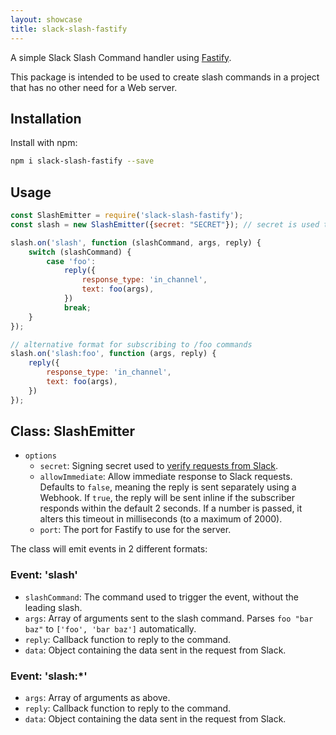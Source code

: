 ```yaml
---
layout: showcase
title: slack-slash-fastify
---
```


A simple Slack Slash Command handler using [Fastify](https://www.fastify.io).

This package is intended to be used to create slash commands in a project that has no other need for a Web server.

## Installation

Install with npm:

```bash
npm i slack-slash-fastify --save
```

## Usage

```js
const SlashEmitter = require('slack-slash-fastify');
const slash = new SlashEmitter({secret: "SECRET"}); // secret is used to verify requests

slash.on('slash', function (slashCommand, args, reply) {
    switch (slashCommand) {
        case 'foo':
            reply({
                response_type: 'in_channel',
                text: foo(args),
            })
            break;
    }
});

// alternative format for subscribing to /foo commands
slash.on('slash:foo', function (args, reply) {
    reply({
        response_type: 'in_channel',
        text: foo(args),
    })
});
```

## Class: SlashEmitter

* `options`
    * `secret`: Signing secret used to [verify requests from Slack](https://api.slack.com/docs/verifying-requests-from-slack).
    * `allowImmediate`: Allow immediate response to Slack requests. Defaults to `false`, meaning the reply is sent separately using a Webhook. If `true`, the reply will be sent inline if the subscriber responds within the default 2 seconds. If a number is passed, it alters this timeout in milliseconds (to a maximum of 2000).
    * `port`: The port for Fastify to use for the server.

The class will emit events in 2 different formats:

### Event: 'slash'

* `slashCommand`: The command used to trigger the event, without the leading slash.
* `args`: Array of arguments sent to the slash command. Parses `foo "bar baz"` to `['foo', 'bar baz']` automatically.
* `reply`: Callback function to reply to the command.
* `data`: Object containing the data sent in the request from Slack.

### Event: 'slash:*'

* `args`: Array of arguments as above.
* `reply`: Callback function to reply to the command.
* `data`: Object containing the data sent in the request from Slack.
